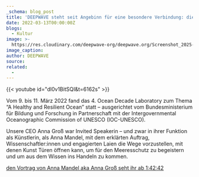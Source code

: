 ```yaml
---
_schema: blog_post
title: 'DEEPWAVE steht seit Angebinn für eine besondere Verbindung: die zur Kunst.'
date: 2022-03-13T00:00:00Z
blogs:
  - Kultur
image: >-
  https://res.cloudinary.com/deepwave-org/deepwave.org/Screenshot_2025-05-15_215007_k7jyyo.png
image_caption:
author: DEEPWAVE
source:
related:
  -
---
```

{{< youtube id="dl0v1BitSQI&t=6162s" >}}

Vom 9. bis 11. März 2022 fand das 4. Ocean Decade Laboratory zum Thema “A Healthy and Resilient Ocean” statt – ausgerichtet vom Bundesministerium für Bildung und Forschung in Partnerschaft mit der Intergovernmental Oceanographic Commission of UNESCO (IOC-UNESCO).

Unsere CEO Anna Groß war Invited Speakerin – und zwar in ihrer Funktion als Künstlerin, als Anna Mandel, mit dem erklärten Auftrag, Wissenschaftler:innen und engagierten Laien die Wege vorzustellen, mit denen Kunst Türen öffnen kann, um für den Meeresschutz zu begeistern und um aus dem Wissen ins Handeln zu kommen.

[den Vortrag von Anna Mandel aka Anna Groß seht ihr ab 1:42:42](https://www.youtube.com/watch?v=dl0v1BitSQI&amp;t=6162s)